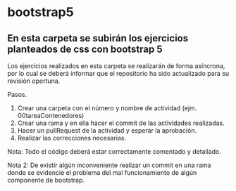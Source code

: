 # bootstrap5

## En esta carpeta se subirán los ejercicios planteados de css con bootstrap 5

Los ejercicios realizados en esta carpeta se realizarán de forma asíncrona, por lo cual se deberá informar que el repositorio ha sido actualizado para su revisión oportuna.

Pasos.
1. Crear una carpeta con el número y nombre de actividad (ejm. 00tareaContenedores)
2. Crear una rama y en ella hacer el commit de las actividades realizadas.
3. Hacer un pullRequest de la actividad y esperar la aprobación.
4. Realizar las correcciones necesarias.

Nota: Todo el código deberá estar correctamente comentado y detallado.

Nota 2: De existir algún inconveniente realizar un commit en una rama donde se evidencie el problema del mal funcionamiento de algún componente de bootstrap.